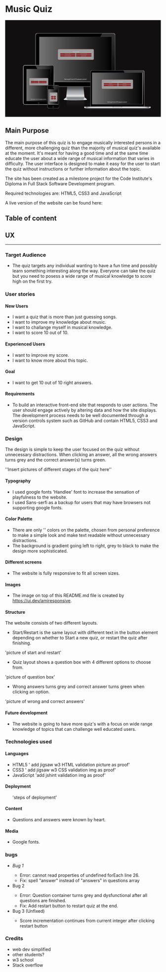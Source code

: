 # Music Quiz

<img src="assets/images/amiresponsive.png">

## Main Purpose

The main purpose of this quiz is to engage musically interested persons in a different, more challenging quiz than the majority of musical quiz's available at the moment. 
It's meant for having a good time and at the same time educate the user about a wide range of musical information that varies in difficulty. The user interface is designed to make it easy for the user to start the quiz without instructions or further information about the topic.

The site has been created as a milestone project for the Code Institute's Diploma in Full Stack Software Development program.

Required technologies are: HTML5, CSS3 and JavaScript

A live version of the website can be found here: 

## Table of content

<ul>

</ul>

## UX
<hr>

### Target Audience

* The quiz targets any individual wanting to have a fun time and possibly learn something interesting along the way. Everyone can take the quiz but you need to posess a wide range of musical knowledge to score high on the first try.

### User stories
#### New Users
* I want a quiz that is more than just guessing songs.
* I want to improve my knowledge about music.
* I want to challange myself in musical knowledge.
* I want to score 10 out of 10.

#### Experienced Users
* I want to improve my score.
* I want to know more about this topic.

#### Goal
* I want to get 10 out of 10 right answers.

#### Requirements
* To build an interactive front-end site that responds to user actions. The user should engage actively by altering data and how the site displays. The development process needs to be well documented through a version controls system such as GitHub and contain HTML5, CSS3 and JavaScript.

### Design
The design is simple to keep the user focused on the quiz without unnecessary distractions. When clicking an answer, all the wrong answers turns grey and the correct answer(s) turns green.

''Insert pictures of different stages of the quiz here''

#### Typography
* I used google fonts 'Handlee' font to increase the sensation of playfulness to the website.
* I used Sans-serfi as a backup for users that may have browsers not supporting google fonts.

#### Color Palette
* There are only '' colors on the palette, chosen from personal preference to make a simple look and make text readable without unnecessary distractions.
* The background is gradient going left to right, grey to black to make the design more sophisticated.

#### Different screens
* The website is fully responsive to fit all screen sizes.

#### Images
* The image on top of this README.md file is created by https://ui.dev/amiresponsive.

#### Structure

The website consists of two different layouts.
* Start/Restart is the same layout with different text in the button element depending on whether to Start a new quiz, or restart the quiz after finishing.

'picture of start and restart'

* Quiz layout shows a question box with 4 different options to choose from.

'picture of question box'

* Wrong answers turns grey and correct answer turns green when clicking an option.

'picture of wrong and correct answers'

#### Future development
* The website is going to have more quiz's with a focus on wide range knowledge of topics that can challenge well educated users.

### Technologies used

#### Languages 

* HTML5
' add jigsaw w3 HTML validation picture as proof'
* CSS3
' add jigsaw w3 CSS validation img as proof'
* JavaScript
'add jshint validation img as proof'

#### Deployment

<ol>
'steps of deployment'
</ol>

#### Content

* Questions and answers were known by heart.

#### Media
* Google fonts.


### bugs
<ul>
<li><em>Bug 1</em></li>
<ul>
<li>Error: cannot read properties of undefined forEach line 26.</li>
<li>Fix: spell "answer" instead of "answers" in questions array</li>
</ul>
<li>Bug 2</li>
<ul>
<li>Error: Question container turns grey and dysfunctional after all questions are finished.</li>
<li>Fix: Add restart button to restart quiz at the end.</li>
</ul>
<li>Bug 3 (Unfixed)</li>
<ul>
<li>Score incrementation continues from current integer after clicking restart button</li>
</ul>
</ul>

### Credits

* web dev simplified
* other students?
* w3 school
* Stack overflow